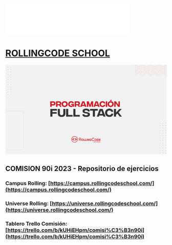 ![RollingCodeSchool](logo_rolling_blanco.png)
# [ROLLINGCODE SCHOOL](https://rollingcodeschool.com/)

![Programación Fullstack](programacion_fullstack.png)
## COMISION 90i 2023 - Repositorio de ejercicios

### Campus Rolling: [https://campus.rollingcodeschool.com/](https://campus.rollingcodeschool.com/)
### Universe Rolling: [https://universe.rollingcodeschool.com/](https://universe.rollingcodeschool.com/)
### Tablero Trello Comisión: [https://trello.com/b/kUHiEHpm/comisi%C3%B3n90i](https://trello.com/b/kUHiEHpm/comisi%C3%B3n90i)